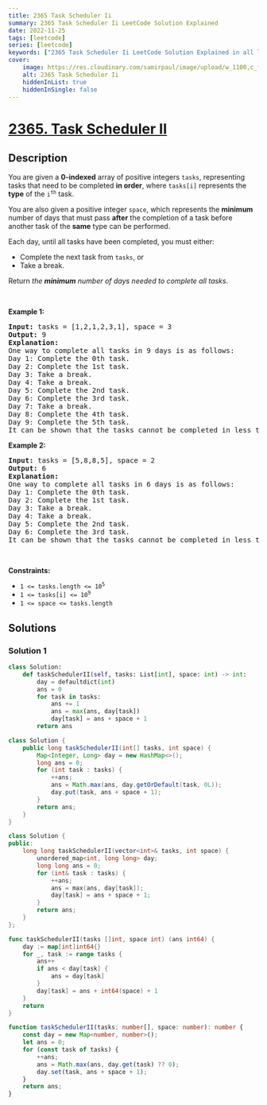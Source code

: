 ```yaml
---
title: 2365 Task Scheduler Ii
summary: 2365 Task Scheduler Ii LeetCode Solution Explained
date: 2022-11-25
tags: [leetcode]
series: [leetcode]
keywords: ["2365 Task Scheduler Ii LeetCode Solution Explained in all languages", "2365 Task Scheduler Ii", "LeetCode", "leetcode solution in Python3 C++ Java Go PHP Ruby Swift TypeScript Rust C# JavaScript C", "GeeksforGeeks", "InterviewBit", "Coding Ninjas", "HackerRank", "HackerEarth", "CodeChef", "TopCoder", "AlgoExpert", "freeCodeCamp", "Codeforces", "GitHub", "AtCoder", "Samir Paul"]
cover:
    image: https://res.cloudinary.com/samirpaul/image/upload/w_1100,c_fit,co_rgb:FFFFFF,l_text:Arial_75_bold:2365 Task Scheduler Ii - Solution Explained/problem-solving.webp
    alt: 2365 Task Scheduler Ii
    hiddenInList: true
    hiddenInSingle: false
---
```



# [2365. Task Scheduler II](https://leetcode.com/problems/task-scheduler-ii)


## Description

<p>You are given a <strong>0-indexed</strong> array of positive integers <code>tasks</code>, representing tasks that need to be completed <strong>in order</strong>, where <code>tasks[i]</code> represents the <strong>type</strong> of the <code>i<sup>th</sup></code> task.</p>

<p>You are also given a positive integer <code>space</code>, which represents the <strong>minimum</strong> number of days that must pass <strong>after</strong> the completion of a task before another task of the <strong>same</strong> type can be performed.</p>

<p>Each day, until all tasks have been completed, you must either:</p>

<ul>
	<li>Complete the next task from <code>tasks</code>, or</li>
	<li>Take a break.</li>
</ul>

<p>Return<em> the <strong>minimum</strong> number of days needed to complete all tasks</em>.</p>

<p>&nbsp;</p>
<p><strong class="example">Example 1:</strong></p>

<pre>
<strong>Input:</strong> tasks = [1,2,1,2,3,1], space = 3
<strong>Output:</strong> 9
<strong>Explanation:</strong>
One way to complete all tasks in 9 days is as follows:
Day 1: Complete the 0th task.
Day 2: Complete the 1st task.
Day 3: Take a break.
Day 4: Take a break.
Day 5: Complete the 2nd task.
Day 6: Complete the 3rd task.
Day 7: Take a break.
Day 8: Complete the 4th task.
Day 9: Complete the 5th task.
It can be shown that the tasks cannot be completed in less than 9 days.
</pre>

<p><strong class="example">Example 2:</strong></p>

<pre>
<strong>Input:</strong> tasks = [5,8,8,5], space = 2
<strong>Output:</strong> 6
<strong>Explanation:</strong>
One way to complete all tasks in 6 days is as follows:
Day 1: Complete the 0th task.
Day 2: Complete the 1st task.
Day 3: Take a break.
Day 4: Take a break.
Day 5: Complete the 2nd task.
Day 6: Complete the 3rd task.
It can be shown that the tasks cannot be completed in less than 6 days.
</pre>

<p>&nbsp;</p>
<p><strong>Constraints:</strong></p>

<ul>
	<li><code>1 &lt;= tasks.length &lt;= 10<sup>5</sup></code></li>
	<li><code>1 &lt;= tasks[i] &lt;= 10<sup>9</sup></code></li>
	<li><code>1 &lt;= space &lt;= tasks.length</code></li>
</ul>

## Solutions

### Solution 1

<!-- tabs:start -->

```python
class Solution:
    def taskSchedulerII(self, tasks: List[int], space: int) -> int:
        day = defaultdict(int)
        ans = 0
        for task in tasks:
            ans += 1
            ans = max(ans, day[task])
            day[task] = ans + space + 1
        return ans
```

```java
class Solution {
    public long taskSchedulerII(int[] tasks, int space) {
        Map<Integer, Long> day = new HashMap<>();
        long ans = 0;
        for (int task : tasks) {
            ++ans;
            ans = Math.max(ans, day.getOrDefault(task, 0L));
            day.put(task, ans + space + 1);
        }
        return ans;
    }
}
```

```cpp
class Solution {
public:
    long long taskSchedulerII(vector<int>& tasks, int space) {
        unordered_map<int, long long> day;
        long long ans = 0;
        for (int& task : tasks) {
            ++ans;
            ans = max(ans, day[task]);
            day[task] = ans + space + 1;
        }
        return ans;
    }
};
```

```go
func taskSchedulerII(tasks []int, space int) (ans int64) {
	day := map[int]int64{}
	for _, task := range tasks {
		ans++
		if ans < day[task] {
			ans = day[task]
		}
		day[task] = ans + int64(space) + 1
	}
	return
}
```

```ts
function taskSchedulerII(tasks: number[], space: number): number {
    const day = new Map<number, number>();
    let ans = 0;
    for (const task of tasks) {
        ++ans;
        ans = Math.max(ans, day.get(task) ?? 0);
        day.set(task, ans + space + 1);
    }
    return ans;
}
```

<!-- tabs:end -->

<!-- end -->
